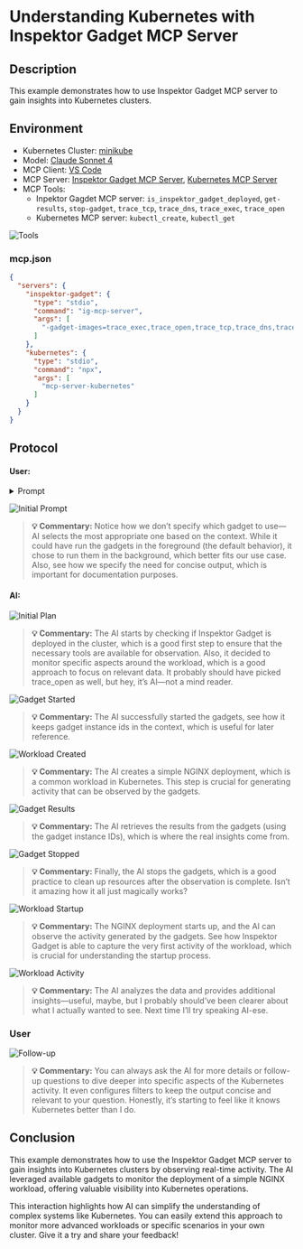 # Understanding Kubernetes with Inspektor Gadget MCP Server

## Description
This example demonstrates how to use Inspektor Gadget MCP server to gain insights into Kubernetes clusters.

## Environment
- Kubernetes Cluster: [minikube](https://github.com/kubernetes/minikube)
- Model: [Claude Sonnet 4](https://www.anthropic.com/claude/sonnet)
- MCP Client: [VS Code](https://code.visualstudio.com/docs/copilot/chat/mcp-servers)
- MCP Server: [Inspektor Gadget MCP Server](https://github.com/inspektor-gadget/ig-mcp-server), [Kubernetes MCP Server](https://github.com/Flux159/mcp-server-kubernetes)
- MCP Tools:
    - Inpektor Gagdet MCP server: `is_inspektor_gadget_deployed`, `get-results`, `stop-gadget`, `trace_tcp`, `trace_dns`, `trace_exec`, `trace_open`
    - Kubernetes MCP server: `kubectl_create`, `kubectl_get`
  
![Tools](../../media/kubernetes/understanding-kubernetes/tools.png)

### mcp.json

```json
{
  "servers": {
    "inspektor-gadget": {
      "type": "stdio",
      "command": "ig-mcp-server",
      "args": [
        "-gadget-images=trace_exec,trace_open,trace_tcp,trace_dns,traceloop"
      ]
    },
    "kubernetes": {
      "type": "stdio",
      "command": "npx",
      "args": [
        "mcp-server-kubernetes"
      ]
    }
  }
}
```

## Protocol

#### User:

<details>
  <summary>Prompt</summary>
  Hi, I want to understand what happens behind the scenes in Kubernetes during typical operations. To do this, I’d like to use Inspektor Gadget to observe real-time activity. Here's the idea:

  - Start a few relevant gadgets
  - Create a simple NGINX deployment.  
  - Observe and analyze the output from the gadgets to understand what happens inside the cluster during deployment.

  Please keep the output concise since I want to document this interaction!
</details>

![Initial Prompt](../../media/kubernetes/understanding-kubernetes/initial-prompt.png)

> **💡 Commentary:** Notice how we don’t specify which gadget to use—AI selects the most appropriate one based on the context. While it could have run the gadgets in the foreground (the default behavior), it chose to run them in the background, which better fits our use case.
> Also, see how we specify the need for concise output, which is important for documentation purposes.

#### AI:

![Initial Plan](../../media/kubernetes/understanding-kubernetes/initial-plan.png)

> **💡 Commentary:** The AI starts by checking if Inspektor Gadget is deployed in the cluster, which is a good first step to ensure that the necessary tools are available for observation.
> Also, it decided to monitor specific aspects around the workload, which is a good approach to focus on relevant data. It probably should have picked trace_open as well, but hey, it’s AI—not a mind reader.

![Gadget Started](../../media/kubernetes/understanding-kubernetes/gadget-run.png)

> **💡 Commentary:** The AI successfully started the gadgets, see how it keeps gadget instance ids in the context, which is useful for later reference.

![Workload Created](../../media/kubernetes/understanding-kubernetes/workload-creation.png)

> **💡 Commentary:** The AI creates a simple NGINX deployment, which is a common workload in Kubernetes. This step is crucial for generating activity that can be observed by the gadgets.

![Gadget Results](../../media/kubernetes/understanding-kubernetes/gadget-results.png)

> **💡 Commentary:** The AI retrieves the results from the gadgets (using the gadget instance IDs), which is where the real insights come from.

![Gadget Stopped](../../media/kubernetes/understanding-kubernetes/gadget-stop.png)

> **💡 Commentary:** Finally, the AI stops the gadgets, which is a good practice to clean up resources after the observation is complete. Isn’t it amazing how it all just magically works?

![Workload Startup](../../media/kubernetes/understanding-kubernetes/workload-startup.png)

> **💡 Commentary:** The NGINX deployment starts up, and the AI can observe the activity generated by the gadgets. See how Inspektor Gadget is able to capture the very first activity of the workload, which is crucial for understanding the startup process.

![Workload Activity](../../media/kubernetes/understanding-kubernetes/workload-activity.png)

> **💡 Commentary:** The AI analyzes the data and provides additional insights—useful, maybe, but I probably should’ve been clearer about what I actually wanted to see. Next time I’ll try speaking AI-ese.

### User

![Follow-up](../../media/kubernetes/understanding-kubernetes/follow-up.png)

> **💡 Commentary:** You can always ask the AI for more details or follow-up questions to dive deeper into specific aspects of the Kubernetes activity. It even configures filters to keep the output concise and relevant to your question.
Honestly, it’s starting to feel like it knows Kubernetes better than I do.

## Conclusion

This example demonstrates how to use the Inspektor Gadget MCP server to gain insights into Kubernetes clusters by observing real-time activity. The AI leveraged available gadgets to monitor the deployment of a simple NGINX workload, offering valuable visibility into Kubernetes operations.

This interaction highlights how AI can simplify the understanding of complex systems like Kubernetes. You can easily extend this approach to monitor more advanced workloads or specific scenarios in your own cluster. Give it a try and share your feedback!